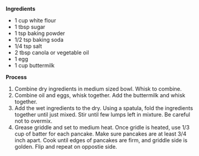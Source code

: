 **Ingredients**
* 1 cup white flour
* 1 tbsp sugar
* 1 tsp baking powder
* 1/2 tsp baking soda
* 1/4 tsp salt
* 2 tbsp canola or vegetable oil
* 1 egg
* 1 cup buttermilk

**Process**
1. Combine dry ingredients in medium sized bowl. Whisk to combine.
2. Combine oil and eggs, whisk together. Add the buttermilk and whisk together.
3. Add the wet ingredients to the dry. Using a spatula, fold the ingredients together until just mixed. Stir until few lumps left in mixture. 
Be careful not to overmix.
4. Grease griddle and set to medium heat. Once gridle is heated, use 1/3 cup of batter for each pancake. Make sure pancakes are 
at least 3/4 inch apart. Cook until edges of pancakes are firm, and griddle side is golden. Flip and repeat on oppostie side.
